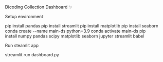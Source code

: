 Dicoding Collection Dashboard ✨

Setup environment

pip install pandas
pip install streamlit
pip install matplotlib
pip install seaborn
conda create --name main-ds python=3.9
conda activate main-ds
pip install numpy pandas scipy matplotlib seaborn jupyter streamlit babel

Run steamlit app

streamlit run dashboard.py
